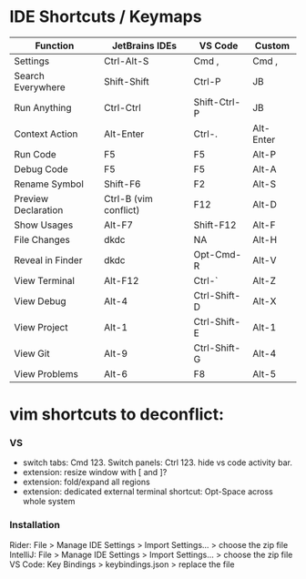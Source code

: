 # IDE Shortcuts / Keymaps

| Function            | JetBrains IDEs        | VS Code      | Custom    |
| ------------------- | --------------------- | ------------ | --------- |
| Settings            | Ctrl-Alt-S            | Cmd ,        | Cmd ,     |
| Search Everywhere   | Shift-Shift           | Ctrl-P       | JB        | <VS Go To File />
| Run Anything        | Ctrl-Ctrl             | Shift-Ctrl-P | JB        | <VS Show all commands />
| Context Action      | Alt-Enter             | Ctrl-.       | Alt-Enter | <VS Quick Fix />
| Run Code            | F5                    | F5           | Alt-P     | <VS Run is Debug, P for Play in Unity. Alt-E confl mac />
| Debug Code          | F5                    | F5           | Alt-A     |
| Rename Symbol       | Shift-F6              | F2           | Alt-S     |
| Preview Declaration | Ctrl-B (vim conflict) | F12          | Alt-D     | <JB Go To Declaration or Usages />
| Show Usages         | Alt-F7                | Shift-F12    | Alt-F     | <VS Peek References />
| File Changes        | dkdc                  | NA           | Alt-H     | <VS Open Changes />
| Reveal in Finder    | dkdc                  | Opt-Cmd-R    | Alt-V     | <VS Open Changes />
| View Terminal       | Alt-F12               | Ctrl-\`      | Alt-Z     | <JB Alt-2 conflict Mac € />
| View Debug          | Alt-4                 | Ctrl-Shift-D | Alt-X     | <VS Show Run and Debug. Alt-3 conflict with mac # />
| View Project        | Alt-1                 | Ctrl-Shift-E | Alt-1     | <VS Show Explorer />
| View Git            | Alt-9                 | Ctrl-Shift-G | Alt-4     | <VS Show Source Control />
| View Problems       | Alt-6                 | F8           | Alt-5     | <VS Toggle Problems />

# vim shortcuts to deconflict:
### VS
- switch tabs: Cmd 123. Switch panels: Ctrl 123. hide vs code activity bar.
- extension: resize window with [ and ]?
- extension: fold/expand all regions
- extension: dedicated external terminal shortcut: Opt-Space across whole system

### Installation
Rider: File > Manage IDE Settings > Import Settings... > choose the zip file
IntelliJ: File > Manage IDE Settings > Import Settings... > choose the zip file
VS Code: Key Bindings > keybindings.json > replace the file

